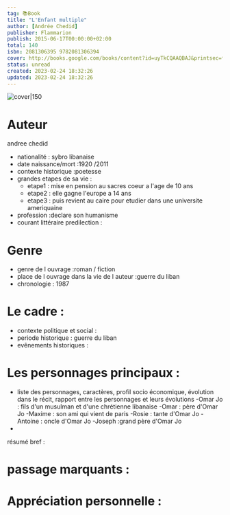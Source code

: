 ```yaml
---
tag: 📚Book
title: "L'Enfant multiple"
author: [Andrée Chedid]
publisher: Flammarion
publish: 2015-06-17T00:00:00+02:00
total: 140
isbn: 2081306395 9782081306394
cover: http://books.google.com/books/content?id=uyTkCQAAQBAJ&printsec=frontcover&img=1&zoom=1&edge=curl&source=gbs_api
status: unread
created: 2023-02-24 18:32:26
updated: 2023-02-24 18:32:26
---
```


![cover|150](http://books.google.com/books/content?id=uyTkCQAAQBAJ&printsec=frontcover&img=1&zoom=1&edge=curl&source=gbs_api)



# Auteur
andree chedid
- nationalité : sybro libanaise
- date naissance/mort :1920 /2011
- contexte historique :poetesse
- grandes etapes de sa vie :
	- etape1 : mise en pension au sacres coeur a l'age de 10 ans 
	- etape2 : elle gagne l'europe a 14 ans
	- etape3 : puis revient au caire pour etudier dans une universite ameriquaine
- profession :declare son humanisme 
- courant littéraire predilection : 

# Genre 
- genre de l ouvrage :roman / fiction
- place de l ouvrage dans la vie de l auteur :guerre du liban
- chronologie : 1987

# Le cadre :
- contexte politique et social :
- periode historique : guerre du liban
- evênements historiques :


# Les personnages principaux :

- liste des personnages, caractères, profil socio économique, évolution dans le récit, rapport entre les personnages et leurs évolutions
-Omar Jo : fils d'un musulman et d'une chrétienne libanaise
-Omar : père d'Omar Jo
-Maxime : son ami qui vient de paris
-Rosie : tante d'Omar Jo
-Antoine : oncle d'Omar Jo
-Joseph :grand père d'Omar Jo
-
résumé bref :



# passage marquants :



# Appréciation personnelle :